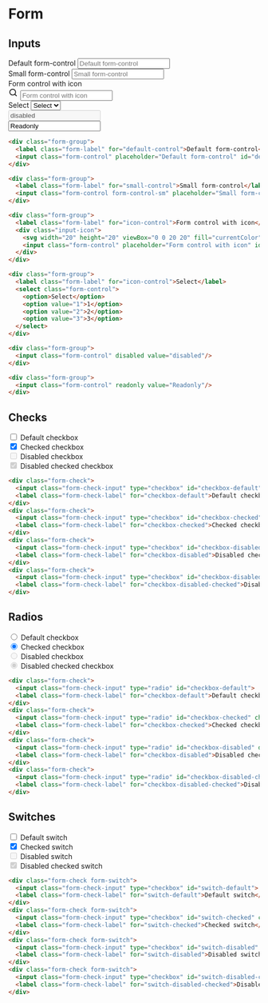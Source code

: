 # Form

## Inputs

<div class="playground">
  <div class="form-group">
    <label class="form-label" for="default-control">Default form-control</label>
    <input class="form-control" placeholder="Default form-control" id="default-control" >
  </div>

  <div class="form-group">
    <label class="form-label" for="small-control">Small form-control</label>
    <input class="form-control form-control-sm" placeholder="Small form-control" id="small-control" >
  </div>

  <div class="form-group">
    <label class="form-label" for="icon-control">Form control with icon</label>
    <div class="input-icon">
      <svg width="20" height="20" viewBox="0 0 20 20" fill="currentColor" xmlns="http://www.w3.org/2000/svg"><path fill-rule="evenodd" clip-rule="evenodd" d="M13.925 12.75l2.833 2.824a.838.838 0 0 1-1.184 1.184l-2.824-2.833a6.601 6.601 0 0 1-4.083 1.408 6.667 6.667 0 1 1 6.666-6.666 6.601 6.601 0 0 1-1.408 4.083zM8.667 3.667a5 5 0 1 0 0 10 5 5 0 0 0 0-10z"/></svg>
      <input class="form-control" placeholder="Form control with icon" id="icon-control">
    </div>
  </div>

  <div class="form-group">
    <label class="form-label" for="icon-control">Select</label>
    <select class="form-control">
      <option>Select</option>
      <option value="1">1</option>
      <option value="2">2</option>
      <option value="3">3</option>
    </select>
  </div>

  <div class="form-group">
    <input class="form-control" disabled value="disabled"/>
  </div>

  <div class="form-group">
    <input class="form-control" readonly value="Readonly"/>
  </div>
</div>

```html
<div class="form-group">
  <label class="form-label" for="default-control">Default form-control</label>
  <input class="form-control" placeholder="Default form-control" id="default-control" >
</div>

<div class="form-group">
  <label class="form-label" for="small-control">Small form-control</label>
  <input class="form-control form-control-sm" placeholder="Small form-control" id="small-control" >
</div>

<div class="form-group">
  <label class="form-label" for="icon-control">Form control with icon</label>
  <div class="input-icon">
    <svg width="20" height="20" viewBox="0 0 20 20" fill="currentColor" xmlns="http://www.w3.org/2000/svg"><path fill-rule="evenodd" clip-rule="evenodd" d="M13.925 12.75l2.833 2.824a.838.838 0 0 1-1.184 1.184l-2.824-2.833a6.601 6.601 0 0 1-4.083 1.408 6.667 6.667 0 1 1 6.666-6.666 6.601 6.601 0 0 1-1.408 4.083zM8.667 3.667a5 5 0 1 0 0 10 5 5 0 0 0 0-10z"/></svg>
    <input class="form-control" placeholder="Form control with icon" id="icon-control">
  </div>
</div>

<div class="form-group">
  <label class="form-label" for="icon-control">Select</label>
  <select class="form-control">
    <option>Select</option>
    <option value="1">1</option>
    <option value="2">2</option>
    <option value="3">3</option>
  </select>
</div>

<div class="form-group">
  <input class="form-control" disabled value="disabled"/>
</div>

<div class="form-group">
  <input class="form-control" readonly value="Readonly"/>
</div>
```

## Checks

<div class="playground">
  <div class="form-check">
    <input class="form-check-input" type="checkbox" id="checkbox-default">
    <label class="form-check-label" for="checkbox-default">Default checkbox</label>
  </div>
  <div class="form-check">
    <input class="form-check-input" type="checkbox" id="checkbox-checked" checked>
    <label class="form-check-label" for="checkbox-checked">Checked checkbox</label>
  </div>
  <div class="form-check">
    <input class="form-check-input" type="checkbox" id="checkbox-disabled" disabled>
    <label class="form-check-label" for="checkbox-disabled">Disabled checkbox</label>
  </div>
  <div class="form-check">
    <input class="form-check-input" type="checkbox" id="checkbox-disabled-checked" checked disabled>
    <label class="form-check-label" for="checkbox-disabled-checked">Disabled checked checkbox</label>
  </div>
</div>

```html
<div class="form-check">
  <input class="form-check-input" type="checkbox" id="checkbox-default">
  <label class="form-check-label" for="checkbox-default">Default checkbox</label>
</div>
<div class="form-check">
  <input class="form-check-input" type="checkbox" id="checkbox-checked" checked>
  <label class="form-check-label" for="checkbox-checked">Checked checkbox</label>
</div>
<div class="form-check">
  <input class="form-check-input" type="checkbox" id="checkbox-disabled" disabled>
  <label class="form-check-label" for="checkbox-disabled">Disabled checkbox</label>
</div>
<div class="form-check">
  <input class="form-check-input" type="checkbox" id="checkbox-disabled-checked" checked disabled>
  <label class="form-check-label" for="checkbox-disabled-checked">Disabled checked checkbox</label>
</div>
```

## Radios

<div class="playground">
  <div class="form-check">
    <input class="form-check-input" type="radio" id="checkbox-default">
    <label class="form-check-label" for="checkbox-default">Default checkbox</label>
  </div>
  <div class="form-check">
    <input class="form-check-input" type="radio" id="checkbox-checked" checked>
    <label class="form-check-label" for="checkbox-checked">Checked checkbox</label>
  </div>
  <div class="form-check">
    <input class="form-check-input" type="radio" id="checkbox-disabled" disabled>
    <label class="form-check-label" for="checkbox-disabled">Disabled checkbox</label>
  </div>
  <div class="form-check">
    <input class="form-check-input" type="radio" id="checkbox-disabled-checked" checked disabled>
    <label class="form-check-label" for="checkbox-disabled-checked">Disabled checked checkbox</label>
  </div>
</div>

```html
<div class="form-check">
  <input class="form-check-input" type="radio" id="checkbox-default">
  <label class="form-check-label" for="checkbox-default">Default checkbox</label>
</div>
<div class="form-check">
  <input class="form-check-input" type="radio" id="checkbox-checked" checked>
  <label class="form-check-label" for="checkbox-checked">Checked checkbox</label>
</div>
<div class="form-check">
  <input class="form-check-input" type="radio" id="checkbox-disabled" disabled>
  <label class="form-check-label" for="checkbox-disabled">Disabled checkbox</label>
</div>
<div class="form-check">
  <input class="form-check-input" type="radio" id="checkbox-disabled-checked" checked disabled>
  <label class="form-check-label" for="checkbox-disabled-checked">Disabled checked checkbox</label>
</div>
```

## Switches

<div class="playground">
  <div class="form-check form-switch">
    <input class="form-check-input" type="checkbox" id="switch-default">
    <label class="form-check-label" for="switch-default">Default switch</label>
  </div>
  <div class="form-check form-switch">
    <input class="form-check-input" type="checkbox" id="switch-checked" checked>
    <label class="form-check-label" for="switch-checked">Checked switch</label>
  </div>
  <div class="form-check form-switch">
    <input class="form-check-input" type="checkbox" id="switch-disabled" disabled>
    <label class="form-check-label" for="switch-disabled">Disabled switch</label>
  </div>
  <div class="form-check form-switch">
    <input class="form-check-input" type="checkbox" id="switch-disabled-checked" checked disabled>
    <label class="form-check-label" for="switch-disabled-checked">Disabled checked switch</label>
  </div>
</div>

```html
<div class="form-check form-switch">
  <input class="form-check-input" type="checkbox" id="switch-default">
  <label class="form-check-label" for="switch-default">Default switch</label>
</div>
<div class="form-check form-switch">
  <input class="form-check-input" type="checkbox" id="switch-checked" checked>
  <label class="form-check-label" for="switch-checked">Checked switch</label>
</div>
<div class="form-check form-switch">
  <input class="form-check-input" type="checkbox" id="switch-disabled" disabled>
  <label class="form-check-label" for="switch-disabled">Disabled switch</label>
</div>
<div class="form-check form-switch">
  <input class="form-check-input" type="checkbox" id="switch-disabled-checked" checked disabled>
  <label class="form-check-label" for="switch-disabled-checked">Disabled checked switch</label>
</div>
```
